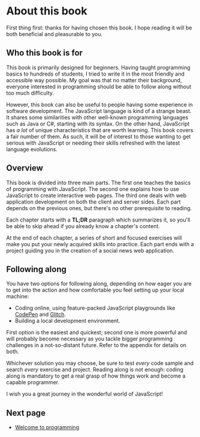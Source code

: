 # About this book

First thing first: thanks for having chosen this book. I hope reading it will be both beneficial and pleasurable to you.

## Who this book is for

This book is primarily designed for beginners. Having taught programming basics to hundreds of students, I tried to write it in the most friendly and accessible way possible. My goal was that no matter their background, everyone interested in programming should be able to follow along without too much difficulty.

However, this book can also be useful to people having some experience in software development. The JavaScript language is kind of a strange beast. It shares some similarities with other well-known programming languages such as Java or C#, starting with its syntax. On the other hand, JavaScript has *a lot* of unique characteristics that are worth learning. This book covers a fair number of them. As such, it will be of interest to those wanting to get serious with JavaScript or needing their skills refreshed with the latest language evolutions.

## Overview

This book is divided into three main parts. The first one teaches the basics of programming with JavaScript. The second one explains how to use JavaScript to create interactive web pages. The third one deals with web application development on both the client and server sides. Each part depends on the previous ones, but there's no other prerequisite to reading.

Each chapter starts with a **TL;DR** paragraph which summarizes it, so you'll be able to skip ahead if you already know a chapter's content.

At the end of each chapter, a series of short and focused exercises will make you put your newly acquired skills into practice. Each part ends with a project guiding you in the creation of a social news web application.

## Following along

You have two options for following along, depending on how eager you are to get into the action and how comfortable you feel setting up your local machine:

* Coding online, using feature-packed JavaScript playgrounds like [CodePen](https://codepen.io) and [Glitch](https://glitch.com).
* Building a local development environment.

First option is the easiest and quickest; second one is more powerful and will probably become necessary as you tackle bigger programming challenges in a not-so-distant future. Refer to the appendix for details on both.

Whichever solution you may choose, be sure to test *every* code sample and search *every* exercise and project. Reading along is not enough: coding along is mandatory to get a real grasp of how things work and become a capable programmer.

I wish you a great journey in the wonderful world of JavaScript!



## Next page
* [Welcome to programming](manuscript/intro02.md)
